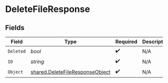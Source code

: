# DeleteFileResponse


## Fields

| Field                                                                              | Type                                                                               | Required                                                                           | Description                                                                        |
| ---------------------------------------------------------------------------------- | ---------------------------------------------------------------------------------- | ---------------------------------------------------------------------------------- | ---------------------------------------------------------------------------------- |
| `Deleted`                                                                          | *bool*                                                                             | :heavy_check_mark:                                                                 | N/A                                                                                |
| `ID`                                                                               | *string*                                                                           | :heavy_check_mark:                                                                 | N/A                                                                                |
| `Object`                                                                           | [shared.DeleteFileResponseObject](../../models/shared/deletefileresponseobject.md) | :heavy_check_mark:                                                                 | N/A                                                                                |